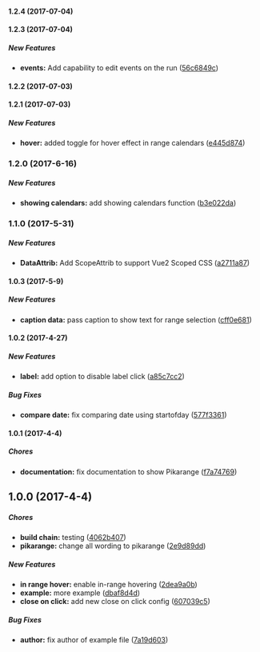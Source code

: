 #### 1.2.4 (2017-07-04)

#### 1.2.3 (2017-07-04)

##### New Features

* **events:** Add capability to edit events on the run ([56c6849c](https://github.com/willypt/Pikarange/commit/56c6849c58281a6448d3d7f3c0e2227374bb76e4))

#### 1.2.2 (2017-07-03)

#### 1.2.1 (2017-07-03)

##### New Features

* **hover:** added toggle for hover effect in range calendars ([e445d874](https://github.com/willypt/Pikarange/commit/e445d87429e6dd15028b47aec73f1b020d3ef316))

### 1.2.0 (2017-6-16)

##### New Features

* **showing calendars:** add showing calendars function ([b3e022da](https://github.com/willypt/Pikarange/commit/b3e022da38156bd0d62761dca9c023ced06f26ae))

### 1.1.0 (2017-5-31)

##### New Features

* **DataAttrib:** Add ScopeAttrib to support Vue2 Scoped CSS ([a2711a87](https://github.com/willypt/Pikarange/commit/a2711a8759858645135ea10020dfeb4cbf23aaa2))

#### 1.0.3 (2017-5-9)

##### New Features

* **caption data:** pass caption to show text for range selection ([cff0e681](https://github.com/willypt/Pikarange/commit/cff0e681198da9fcdf3cd0e466eb0ad1934b7090))

#### 1.0.2 (2017-4-27)

##### New Features

* **label:** add option to disable label click ([a85c7cc2](https://github.com/willypt/Pikarange/commit/a85c7cc250813dd8ee3bac48cce536d159bc082b))

##### Bug Fixes

* **compare date:** fix comparing date using startofday ([577f3361](https://github.com/willypt/Pikarange/commit/577f33610bc168464957c886223ce5f166614042))

#### 1.0.1 (2017-4-4)

##### Chores

* **documentation:** fix documentation to show Pikarange ([f7a74769](https://github.com/willypt/Pikarange/commit/f7a7476901ee3873f22ce3c2ef2682a2eb1ebf35))

## 1.0.0 (2017-4-4)

##### Chores

* **build chain:** testing ([4062b407](https://github.com/willypt/Pikarange/commit/4062b407bd2c449684901ac3a2072e1781a0397d))
* **pikarange:** change all wording to pikarange ([2e9d89dd](https://github.com/willypt/Pikarange/commit/2e9d89dd55aee74a9606749c18b59a3c6db6b45d))

##### New Features

* **in range hover:** enable in-range hovering ([2dea9a0b](https://github.com/willypt/Pikarange/commit/2dea9a0bfd0a1fcfbb1266e7d790a78b03464c93))
* **example:** more example ([dbaf8d4d](https://github.com/willypt/Pikarange/commit/dbaf8d4d2f768a22c367535a027c66bfe2ed9647))
* **close on click:** add new close on click config ([607039c5](https://github.com/willypt/Pikarange/commit/607039c5b215aaace22ba9e6781888a65de6ea14))

##### Bug Fixes

* **author:** fix author of example file ([7a19d603](https://github.com/willypt/Pikarange/commit/7a19d603b2cc5297468839883c50edb685a60153))

